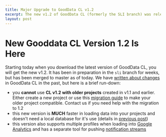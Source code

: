 ```yaml
---
title: Major Upgrade to GoodData CL v1.2
excerpt: The new v1.2 of GoodData CL (formerly the SLI branch) was released today. Read more about the major changes and what it means for you.
layout: post
---
```


# New Gooddata CL Version 1.2 Is Here

Starting today when you download the latest version of GoodData CL, you will get the new v1.2. It has been in preparation in the `sli` branch for weeks, but has been merged to master as of today. We have [written about changes](/2010/10/15/data-upload-apis) in GoodData CL in the past, but here is a brief run-down:

* you **cannot** use **CL v1.2 with older projects** created in v1.1 and earlier. Either create a new project or use this [migration guide](/2010/10/25/gooddata-cl-migration) to make your older project compatible. Contact us if you need help with the migration to 1.2
* this new version is **MUCH** faster in loading data into your projects and doesn't need a local database for it's use (details in [previous post](/2010/10/15/data-upload-apis))
* this version also supports multiple profiles when loading into [Google Analytics](http://developer.gooddata.com/blog/2010/10/26/google-analytics-multiple-profiles/) and has a separate tool for pushing [notification streams](http://developer.gooddata.com/blog/2010/11/02/automated-notifications-messages/)


